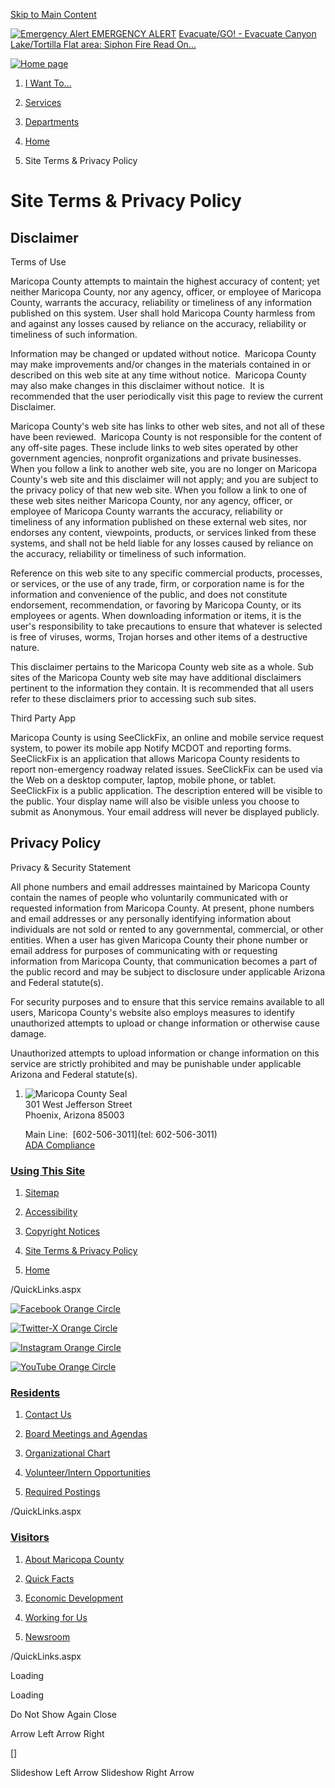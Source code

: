 [Skip to Main Content](#cccc423d86-1693-46ca-b5e3-ae7adbe76be8)

         

 [![Emergency Alert](/Common/Images/AlertCenter/alertBarBlink.svg) EMERGENCY ALERT](https://www.maricopa.gov/AlertCenter.aspx) [Evacuate/GO! - Evacuate Canyon Lake/Tortilla Flat area: Siphon Fire Read On...](https://www.maricopa.gov/AlertCenter.aspx?AID=EvacuateGO-Evacuate-Canyon-LakeTortilla--124)

[![Home page](/ImageRepository/Document?documentID=80697)](https://www.maricopa.gov/)

 

1. [I Want To...](https://www.maricopa.gov/9/I-Want-To)
2. [Services](https://www.maricopa.gov/101/Services)
3. [Departments](https://www.maricopa.gov/27/Departments)

1. [Home](https://www.maricopa.gov/4/Home)
2. Site Terms & Privacy Policy

      

Site Terms & Privacy Policy
===========================

  

**Disclaimer** 
---------------

Terms of Use

Maricopa County attempts to maintain the highest accuracy of content; yet neither Maricopa County, nor any agency, officer, or employee of Maricopa County, warrants the accuracy, reliability or timeliness of any information published on this system. User shall hold Maricopa County harmless from and against any losses caused by reliance on the accuracy, reliability or timeliness of such information.

Information may be changed or updated without notice.  Maricopa County may make improvements and/or changes in the materials contained in or described on this web site at any time without notice.  Maricopa County may also make changes in this disclaimer without notice.  It is recommended that the user periodically visit this page to review the current Disclaimer.

Maricopa County's web site has links to other web sites, and not all of these have been reviewed.  Maricopa County is not responsible for the content of any off-site pages. These include links to web sites operated by other government agencies, nonprofit organizations and private businesses. When you follow a link to another web site, you are no longer on Maricopa County's web site and this disclaimer will not apply; and you are subject to the privacy policy of that new web site. When you follow a link to one of these web sites neither Maricopa County, nor any agency, officer, or employee of Maricopa County warrants the accuracy, reliability or timeliness of any information published on these external web sites, nor endorses any content, viewpoints, products, or services linked from these systems, and shall not be held liable for any losses caused by reliance on the accuracy, reliability or timeliness of such information.

Reference on this web site to any specific commercial products, processes, or services, or the use of any trade, firm, or corporation name is for the information and convenience of the public, and does not constitute endorsement, recommendation, or favoring by Maricopa County, or its employees or agents. When downloading information or items, it is the user's responsibility to take precautions to ensure that whatever is selected is free of viruses, worms, Trojan horses and other items of a destructive nature.

This disclaimer pertains to the Maricopa County web site as a whole. Sub sites of the Maricopa County web site may have additional disclaimers pertinent to the information they contain. It is recommended that all users refer to these disclaimers prior to accessing such sub sites.

Third Party App

Maricopa County is using SeeClickFix, an online and mobile service request system, to power its mobile app Notify MCDOT and reporting forms. SeeClickFix is an application that allows Maricopa County residents to report non-emergency roadway related issues. SeeClickFix can be used via the Web on a desktop computer, laptop, mobile phone, or tablet. SeeClickFix is a public application. The description entered will be visible to the public. Your display name will also be visible unless you choose to submit as Anonymous. Your email address will never be displayed publicly.

  

**Privacy Policy**
------------------

Privacy & Security Statement

All phone numbers and email addresses maintained by Maricopa County contain the names of people who voluntarily communicated with or requested information from Maricopa County. At present, phone numbers and email addresses or any personally identifying information about individuals are not sold or rented to any governmental, commercial, or other entities. When a user has given Maricopa County their phone number or email address for purposes of communicating with or requesting information from Maricopa County, that communication becomes a part of the public record and may be subject to disclosure under applicable Arizona and Federal statute(s).  
  
For security purposes and to ensure that this service remains available to all users, Maricopa County's website also employs measures to identify unauthorized attempts to upload or change information or otherwise cause damage.  
  
Unauthorized attempts to upload information or change information on this service are strictly prohibited and may be punishable under applicable Arizona and Federal statute(s).

1. ![Maricopa County Seal](/ImageRepository/Document?documentID=51001 "Maricopa County Seal")  
    301 West Jefferson Street  
    Phoenix, Arizona 85003  
      
    Main Line:  [602-506-3011](tel: 602-506-3011)  
    [ADA Compliance](https://www.maricopa.gov/5728/ADA-Compliance)
    

### [Using This Site](https://www.maricopa.gov/QuickLinks.aspx?CID=555)

1. [Sitemap](https://www.maricopa.gov/sitemap)
    
2. [Accessibility](https://www.maricopa.gov/Accessibility)
    
3. [Copyright Notices](https://www.maricopa.gov/site/copyright)
    
4. [Site Terms & Privacy Policy](https://www.maricopa.gov/124/Privacy-Policy)
    
5. [Home](https://www.maricopa.gov/)
    

/QuickLinks.aspx

[![Facebook Orange Circle](/ImageRepository/Document?documentID=87799)](https://www.facebook.com/maricopacountyaz)

[![Twitter-X Orange Circle](/ImageRepository/Document?documentID=87801)](https://twitter.com/maricopacounty)

[![Instagram Orange Circle](/ImageRepository/Document?documentID=87797)](https://www.instagram.com/maricopacounty)

[![YouTube Orange Circle](/ImageRepository/Document?documentID=87803)](https://www.youtube.com/user/MaricopaVideo)

### [Residents](https://www.maricopa.gov/QuickLinks.aspx?CID=558)

1. [Contact Us](https://www.maricopa.gov/5342/Staff-by-Common-Requests)
    
2. [Board Meetings and Agendas](https://www.maricopa.gov/324/Board-of-Supervisors-Meeting-Information)
    
3. [Organizational Chart](https://www.maricopa.gov/DocumentCenter/View/13710/County-Organizational-Chart?bidId=)
    
4. [Volunteer/Intern Opportunities](https://www.maricopa.gov/3901/Employment-Initiatives)
    
5. [Required Postings](https://www.maricopa.gov/3872/Required-Postings)
    

/QuickLinks.aspx

### [Visitors](https://www.maricopa.gov/QuickLinks.aspx?CID=554)

1. [About Maricopa County](https://www.maricopa.gov/5289/Maricopa-County)
    
2. [Quick Facts](https://www.maricopa.gov/3598/About-Maricopa-County)
    
3. [Economic Development](https://www.maricopa.gov/1618/Economic-Development)
    
4. [Working for Us](https://www.maricopa.gov/3776/Human-Resources)
    
5. [Newsroom](https://www.maricopa.gov/5350/County-News)
    

/QuickLinks.aspx

Loading

Loading

Do Not Show Again Close

Arrow Left Arrow Right

\[\]

Slideshow Left Arrow Slideshow Right Arrow
